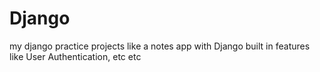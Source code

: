 # Django
 my django practice projects like a notes app with Django built in features like User Authentication,  etc etc 

